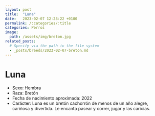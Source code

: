 ```yaml
---
layout: post
title:  "Luna"
date:   2023-02-07 12:23:22 +0100
permalink: /:categories/:title
categories: Perros
image:
  path: /assets/img/breton.jpg
related_posts:
  # Specify via the path in the file system
  - _posts/breeds/2023-02-07-breton.md
---
```

# Luna

- Sexo: Hembra
- Raza:  Bretón
- Fecha de nacimiento aproximada: 2022
- Carácter: Luna es un bretón cachorrón de menos de un año alegre, cariñosa y divertida. Le encanta pasear y correr, jugar y las caricias.